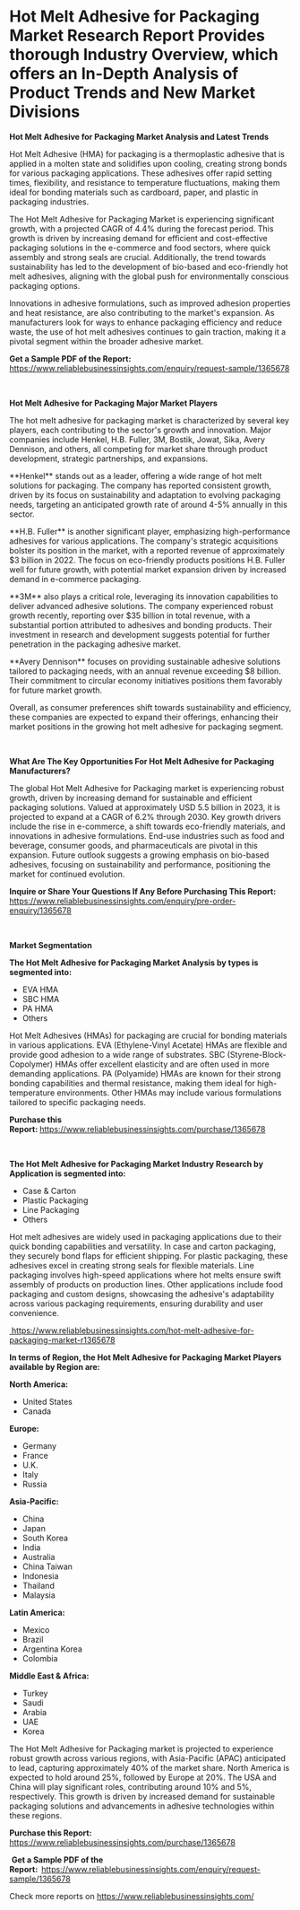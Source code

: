 <p><h1>Hot Melt Adhesive for Packaging Market Research Report Provides thorough Industry Overview, which offers an In-Depth Analysis of Product Trends and New Market Divisions</h1></p><p><strong>Hot Melt Adhesive for Packaging Market Analysis and Latest Trends</strong></p>
<p><p>Hot Melt Adhesive (HMA) for packaging is a thermoplastic adhesive that is applied in a molten state and solidifies upon cooling, creating strong bonds for various packaging applications. These adhesives offer rapid setting times, flexibility, and resistance to temperature fluctuations, making them ideal for bonding materials such as cardboard, paper, and plastic in packaging industries.</p><p>The Hot Melt Adhesive for Packaging Market is experiencing significant growth, with a projected CAGR of 4.4% during the forecast period. This growth is driven by increasing demand for efficient and cost-effective packaging solutions in the e-commerce and food sectors, where quick assembly and strong seals are crucial. Additionally, the trend towards sustainability has led to the development of bio-based and eco-friendly hot melt adhesives, aligning with the global push for environmentally conscious packaging options.</p><p>Innovations in adhesive formulations, such as improved adhesion properties and heat resistance, are also contributing to the market's expansion. As manufacturers look for ways to enhance packaging efficiency and reduce waste, the use of hot melt adhesives continues to gain traction, making it a pivotal segment within the broader adhesive market.</p></p>
<p><strong>Get a Sample PDF of the Report:&nbsp;</strong> <a href="https://www.reliablebusinessinsights.com/enquiry/request-sample/1365678?utm_campaign=2242&utm_medium=2&utm_source=Github&utm_content=ia&utm_term=22032025&utm_id=hot-melt-adhesive-for-packaging">https://www.reliablebusinessinsights.com/enquiry/request-sample/1365678</a></p>
<p>&nbsp;</p>
<p><strong>Hot Melt Adhesive for Packaging Major Market Players</strong></p>
<p><p>The hot melt adhesive for packaging market is characterized by several key players, each contributing to the sector's growth and innovation. Major companies include Henkel, H.B. Fuller, 3M, Bostik, Jowat, Sika, Avery Dennison, and others, all competing for market share through product development, strategic partnerships, and expansions.</p><p>**Henkel** stands out as a leader, offering a wide range of hot melt solutions for packaging. The company has reported consistent growth, driven by its focus on sustainability and adaptation to evolving packaging needs, targeting an anticipated growth rate of around 4-5% annually in this sector.</p><p>**H.B. Fuller** is another significant player, emphasizing high-performance adhesives for various applications. The company's strategic acquisitions bolster its position in the market, with a reported revenue of approximately $3 billion in 2022. The focus on eco-friendly products positions H.B. Fuller well for future growth, with potential market expansion driven by increased demand in e-commerce packaging.</p><p>**3M** also plays a critical role, leveraging its innovation capabilities to deliver advanced adhesive solutions. The company experienced robust growth recently, reporting over $35 billion in total revenue, with a substantial portion attributed to adhesives and bonding products. Their investment in research and development suggests potential for further penetration in the packaging adhesive market.</p><p>**Avery Dennison** focuses on providing sustainable adhesive solutions tailored to packaging needs, with an annual revenue exceeding $8 billion. Their commitment to circular economy initiatives positions them favorably for future market growth.</p><p>Overall, as consumer preferences shift towards sustainability and efficiency, these companies are expected to expand their offerings, enhancing their market positions in the growing hot melt adhesive for packaging segment.</p></p>
<p>&nbsp;</p>
<p><strong>What Are The Key Opportunities For Hot Melt Adhesive for Packaging Manufacturers?</strong></p>
<p><p>The global Hot Melt Adhesive for Packaging market is experiencing robust growth, driven by increasing demand for sustainable and efficient packaging solutions. Valued at approximately USD 5.5 billion in 2023, it is projected to expand at a CAGR of 6.2% through 2030. Key growth drivers include the rise in e-commerce, a shift towards eco-friendly materials, and innovations in adhesive formulations. End-use industries such as food and beverage, consumer goods, and pharmaceuticals are pivotal in this expansion. Future outlook suggests a growing emphasis on bio-based adhesives, focusing on sustainability and performance, positioning the market for continued evolution.</p></p>
<p><strong>Inquire or Share Your Questions If Any Before Purchasing This Report:</strong> <a href="https://www.reliablebusinessinsights.com/enquiry/pre-order-enquiry/1365678?utm_campaign=2242&utm_medium=2&utm_source=Github&utm_content=ia&utm_term=22032025&utm_id=hot-melt-adhesive-for-packaging">https://www.reliablebusinessinsights.com/enquiry/pre-order-enquiry/1365678</a></p>
<p>&nbsp;</p>
<p><strong>Market Segmentation</strong></p>
<p><strong>The Hot Melt Adhesive for Packaging Market Analysis by types is segmented into:</strong></p>
<p><ul><li>EVA HMA</li><li>SBC HMA</li><li>PA HMA</li><li>Others</li></ul></p>
<p><p>Hot Melt Adhesives (HMAs) for packaging are crucial for bonding materials in various applications. EVA (Ethylene-Vinyl Acetate) HMAs are flexible and provide good adhesion to a wide range of substrates. SBC (Styrene-Block-Copolymer) HMAs offer excellent elasticity and are often used in more demanding applications. PA (Polyamide) HMAs are known for their strong bonding capabilities and thermal resistance, making them ideal for high-temperature environments. Other HMAs may include various formulations tailored to specific packaging needs.</p></p>
<p><strong>Purchase this Report:&nbsp;</strong><a href="https://www.reliablebusinessinsights.com/purchase/1365678?utm_campaign=2242&utm_medium=2&utm_source=Github&utm_content=ia&utm_term=22032025&utm_id=hot-melt-adhesive-for-packaging">https://www.reliablebusinessinsights.com/purchase/1365678</a></p>
<p>&nbsp;</p>
<p><strong>The Hot Melt Adhesive for Packaging Market Industry Research by Application is segmented into:</strong></p>
<p><ul><li>Case & Carton</li><li>Plastic Packaging</li><li>Line Packaging</li><li>Others</li></ul></p>
<p><p>Hot melt adhesives are widely used in packaging applications due to their quick bonding capabilities and versatility. In case and carton packaging, they securely bond flaps for efficient shipping. For plastic packaging, these adhesives excel in creating strong seals for flexible materials. Line packaging involves high-speed applications where hot melts ensure swift assembly of products on production lines. Other applications include food packaging and custom designs, showcasing the adhesive's adaptability across various packaging requirements, ensuring durability and user convenience.</p></p>
<p><a href="https://www.reliablebusinessinsights.com/hot-melt-adhesive-for-packaging-market-r1365678?utm_campaign=2242&utm_medium=2&utm_source=Github&utm_content=ia&utm_term=22032025&utm_id=hot-melt-adhesive-for-packaging">&nbsp;https://www.reliablebusinessinsights.com/hot-melt-adhesive-for-packaging-market-r1365678</a></p>
<p><strong>In terms of Region, the Hot Melt Adhesive for Packaging Market Players available by Region are:</strong></p>
<p>
    <p> <strong> North America: </strong>
        <ul>
            <li>United States</li>
            <li>Canada</li>
        </ul>
        </p> 
    <p> <strong> Europe: </strong>
        <ul>
            <li>Germany</li>
            <li>France</li>
            <li>U.K.</li>
            <li>Italy</li>
            <li>Russia</li>
        </ul>
        </p> 
    <p> <strong> Asia-Pacific: </strong>
        <ul>
            <li>China</li>
            <li>Japan</li>
            <li>South Korea</li>
            <li>India</li>
            <li>Australia</li>
            <li>China Taiwan</li>
            <li>Indonesia</li>
            <li>Thailand</li>
            <li>Malaysia</li>
        </ul>
        </p> 
    <p> <strong> Latin America: </strong>
        <ul>
            <li>Mexico</li>
            <li>Brazil</li>
            <li>Argentina Korea</li>
            <li>Colombia</li>
        </ul>
        </p> 
    <p> <strong> Middle East & Africa: </strong>
        <ul>
            <li>Turkey</li>
            <li>Saudi</li>
            <li>Arabia</li>
            <li>UAE</li>
            <li>Korea</li>
        </ul>
    </p>
    </p>
<p><p>The Hot Melt Adhesive for Packaging market is projected to experience robust growth across various regions, with Asia-Pacific (APAC) anticipated to lead, capturing approximately 40% of the market share. North America is expected to hold around 25%, followed by Europe at 20%. The USA and China will play significant roles, contributing around 10% and 5%, respectively. This growth is driven by increased demand for sustainable packaging solutions and advancements in adhesive technologies within these regions.</p></p>
<p><strong>Purchase this Report: </strong><a href="https://www.reliablebusinessinsights.com/purchase/1365678?utm_campaign=2242&utm_medium=2&utm_source=Github&utm_content=ia&utm_term=22032025&utm_id=hot-melt-adhesive-for-packaging">https://www.reliablebusinessinsights.com/purchase/1365678</a></p>
<p>&nbsp;<strong>Get a Sample PDF of the Report:&nbsp;&nbsp;</strong><a href="https://www.reliablebusinessinsights.com/enquiry/request-sample/1365678?utm_campaign=2242&utm_medium=2&utm_source=Github&utm_content=ia&utm_term=22032025&utm_id=hot-melt-adhesive-for-packaging">https://www.reliablebusinessinsights.com/enquiry/request-sample/1365678</a></p>
<p><strong></strong></p>
<p>Check more reports on <a href="https://www.reliablebusinessinsights.com/?utm_campaign=2242&utm_medium=2&utm_source=Github&utm_content=ia&utm_term=22032025&utm_id=hot-melt-adhesive-for-packaging">https://www.reliablebusinessinsights.com/</a></p>